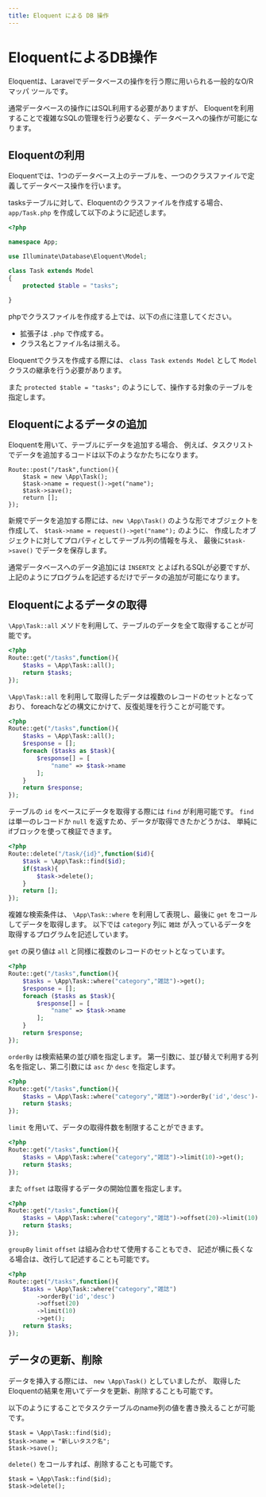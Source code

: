 ```yaml
---
title: Eloquent による DB 操作
---
```


# EloquentによるDB操作

Eloquentは、Laravelでデータベースの操作を行う際に用いられる一般的なO/Rマッパ ツールです。

通常データベースの操作にはSQL利用する必要がありますが、
Eloquentを利用することで複雑なSQLの管理を行う必要なく、データベースへの操作が可能になります。

## Eloquentの利用

Eloquentでは、1つのデータベース上のテーブルを、一つのクラスファイルで定義してデータベース操作を行います。

tasksテーブルに対して、Eloquentのクラスファイルを作成する場合、
`app/Task.php` を作成して以下のように記述します。

```php
<?php

namespace App;

use Illuminate\Database\Eloquent\Model;

class Task extends Model
{
    protected $table = "tasks";

}
```

phpでクラスファイルを作成する上では、以下の点に注意してください。

- 拡張子は `.php` で作成する。
- クラス名とファイル名は揃える。

Eloquentでクラスを作成する際には、 `class Task extends Model` として `Model` クラスの継承を行う必要があります。

また `protected $table = "tasks";` のようにして、操作する対象のテーブルを指定します。

## Eloquentによるデータの追加

Eloquentを用いて、テーブルにデータを追加する場合、
例えば、タスクリストでデータを追加するコードは以下のようなかたちになります。

```
Route::post("/task",function(){
    $task = new \App\Task();
    $task->name = request()->get("name");
    $task->save();
    return [];
});
```

新規でデータを追加する際には、`new \App\Task()` のような形でオブジェクトを作成して、
`$task->name = request()->get("name");` のように、
作成したオブジェクトに対してプロパティとしてテーブル列の情報を与え、
最後に`$task->save()` でデータを保存します。

通常データベースへのデータ追加には `INSERT文` とよばれるSQLが必要ですが、
上記のようにプログラムを記述するだけでデータの追加が可能になります。

## Eloquentによるデータの取得

`\App\Task::all` メソドを利用して、テーブルのデータを全て取得することが可能です。

```php
<?php
Route::get("/tasks",function(){
    $tasks = \App\Task::all();
    return $tasks;
});
```

`\App\Task::all` を利用して取得したデータは複数のレコードのセットとなっており、
foreachなどの構文にかけて、反復処理を行うことが可能です。

```php
<?php
Route::get("/tasks",function(){
    $tasks = \App\Task::all();
    $response = [];
    foreach ($tasks as $task){
        $response[] = [
            "name" => $task->name
        ];
    }
    return $response;
});
```

テーブルの `id` をベースにデータを取得する際には `find` が利用可能です。
`find` は単一のレコードか `null` を返すため、データが取得できたかどうかは、
単純にifブロックを使って検証できます。

```php
<?php
Route::delete("/task/{id}",function($id){
    $task = \App\Task::find($id);
    if($task){
        $task->delete();
    }    
    return [];
});
```

複雑な検索条件は、 `\App\Task::where` を利用して表現し、最後に `get` をコールしてデータを取得します。
以下では `category` 列に `雑誌` が入っているデータを取得するプログラムを記述しています。

`get` の戻り値は `all` と同様に複数のレコードのセットとなっています。

```php
<?php
Route::get("/tasks",function(){
    $tasks = \App\Task::where("category","雑誌")->get();
    $response = [];
    foreach ($tasks as $task){
        $response[] = [
            "name" => $task->name
        ];
    }
    return $response;
});
```

`orderBy` は検索結果の並び順を指定します。
第一引数に、並び替えで利用する列名を指定し、第二引数には `asc` か `desc` を指定します。

```php
<?php
Route::get("/tasks",function(){
    $tasks = \App\Task::where("category","雑誌")->orderBy('id','desc')->get();
    return $tasks;
});
```

`limit` を用いて、データの取得件数を制限することができます。

```php
<?php
Route::get("/tasks",function(){
    $tasks = \App\Task::where("category","雑誌")->limit(10)->get();
    return $tasks;
});
```

また `offset` は取得するデータの開始位置を指定します。

```php
<?php
Route::get("/tasks",function(){
    $tasks = \App\Task::where("category","雑誌")->offset(20)->limit(10)->get();
    return $tasks;
});
```

`groupBy` `limit` `offset` は組み合わせて使用することもでき、
記述が横に長くなる場合は、改行して記述することも可能です。

```php
<?php
Route::get("/tasks",function(){
    $tasks = \App\Task::where("category","雑誌")
        ->orderBy('id','desc')
        ->offset(20)
        ->limit(10)
        ->get();
    return $tasks;
});
```

## データの更新、削除

データを挿入する際には、 `new \App\Task()` としていましたが、
取得したEloquentの結果を用いてデータを更新、削除することも可能です。

以下のようにすることでタスクテーブルのname列の値を書き換えることが可能です。

```
$task = \App\Task::find($id);
$task->name = "新しいタスク名";
$task->save();
```

`delete()` をコールすれば、削除することも可能です。

```
$task = \App\Task::find($id);
$task->delete();
```
